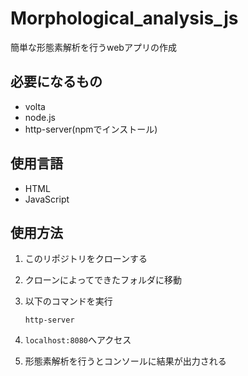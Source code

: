 # Morphological_analysis_js
簡単な形態素解析を行うwebアプリの作成

## 必要になるもの
- volta
- node.js 
- http-server(npmでインストール)

## 使用言語

- HTML
- JavaScript

## 使用方法
1. このリポジトリをクローンする
1. クローンによってできたフォルダに移動
1. 以下のコマンドを実行
    ```
    http-server
    ```

1. ```localhost:8080```へアクセス
1. 形態素解析を行うとコンソールに結果が出力される




